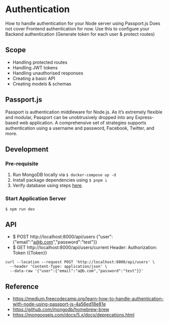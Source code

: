 # Authentication

How to handle authentication for your Node server using Passport.js
Does not cover Frontend authentication for now. 
Use this to configure your Backend authentication (Generate token for each user & protect routes)

## Scope

* Handling protected routes
* Handling JWT tokens
* Handling unauthorised responses
* Creating a basic API
* Creating models & schemas

## Passport.js

Passport is authentication middleware for Node.js. As it’s extremely flexible and modular, Passport can be unobtrusively dropped into any Express-based web application. A comprehensive set of strategies supports authentication using a username and password, Facebook, Twitter, and more.

## Development

### Pre-requisite

1. Run MongoDB locally via `$ docker-compose up -d`
2. Install package dependencies using `$ pnpm i`
3. Verify database using steps [here](https://learn-with-me.github.io/Development-Setup-Handbook/mongodb/).

### Start Application Server

```shell
$ npm run dev
```

## API

* $ POST http://localhost:8000/api/users  {"user":{"email":"a@b.com","password":"test"}}
* $ GET http://localhost:8000/api/users/current  Header: Authorization: Token {{Token}}

```shell
curl --location --request POST 'http://localhost:8000/api/users' \
  --header 'Content-Type: application/json' \
  --data-raw '{"user":{"email":"a@b.com","password":"test"}}'
```

## Reference

* https://medium.freecodecamp.org/learn-how-to-handle-authentication-with-node-using-passport-js-4a56ed18e81e
* https://github.com/mongodb/homebrew-brew
* https://mongoosejs.com/docs/5.x/docs/deprecations.html

